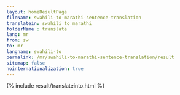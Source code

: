 ```yaml
---
layout: homeResultPage
fileName: swahili-to-marathi-sentence-translation
translatein: swahili_to_marathi
folderName : translate
lang: mr
from: sw
to: mr
langname: swahili-to
permalink: /mr/swahili-to-marathi-sentence-translation/result
sitemap: false
nointernationalization: true
---
```

{% include result/translateinto.html %}

<script src="/js/result/translation.js" data-foldername="{{page.folderName}}" data-lang="{{page.lang}}"></script>
